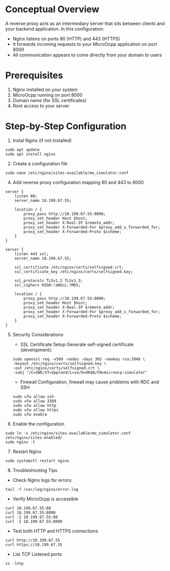 # Conceptual Overview

A reverse proxy acts as an intermediary server that sits between clients and your backend application. In this configuration:

- Nginx listens on ports 80 (HTTP) and 443 (HTTPS)
- It forwards incoming requests to your MicroOcpp application on port 8000
- All communication appears to come directly from your domain to users

# Prerequisites

1. Nginx installed on your system
2. MicroOcpp running on port 8000
3. Domain name (for SSL certificates)
4. Root access to your server

# Step-by-Step Configuration

1. Instal Nginx (if not installed)
```
sudo apt update
sudo apt install nginx
```

2. Create a configuration file
```
sudo nano /etc/nginx/sites-available/mo_simulator.conf
```

4. Add reverse proxy configuration mapping 80 and 443 to 8000
```
server {
    listen 80;
    server_name 10.199.67.55;

    location / {
        proxy_pass http://10.199.67.55:8000;
        proxy_set_header Host $host;
        proxy_set_header X-Real-IP $remote_addr;
        proxy_set_header X-Forwarded-For $proxy_add_x_forwarded_for;
        proxy_set_header X-Forwarded-Proto $scheme;
    }
}

server {
    listen 443 ssl;
    server_name 10.199.67.55;

    ssl_certificate /etc/nginx/certs/selfsigned.crt;
    ssl_certificate_key /etc/nginx/certs/selfsigned.key;

    ssl_protocols TLSv1.2 TLSv1.3;
    ssl_ciphers HIGH:!aNULL:!MD5;

    location / {
        proxy_pass http://10.199.67.55:8000;
        proxy_set_header Host $host;
        proxy_set_header X-Real-IP $remote_addr;
        proxy_set_header X-Forwarded-For $proxy_add_x_forwarded_for;
        proxy_set_header X-Forwarded-Proto $scheme;
    }
}
```

5. Security Considerations
    - SSL Certificate Setup
    Generate self-signed certificate (development):
    ```
    sudo openssl req -x509 -nodes -days 365 -newkey rsa:2048 \
    -keyout /etc/nginx/certs/selfsigned.key \
    -out /etc/nginx/certs/selfsigned.crt \
    -subj "/C=SWE/ST=Uppland/L=se/O=OKQ8/CN=microocp-simulator"
    ```

    - Firewall Configuration, firewall may cause problems with RDC and SSH
    ```
    sudo ufw allow ssh
    sudo ufw allow 3389
    sudo ufw allow http
    sudo ufw allow https
    sudo ufw enable
    ```

6. Enable the configuration
```
sudo ln -s /etc/nginx/sites-available/mo_simulator.conf /etc/nginx/sites-enabled/
sudo nginx -t
```

7. Restart Nginx
```
sudo systemctl restart nginx
```

8. Troubleshooting Tips
- Check Nginx logs for errors:
```
tail -f /var/log/nginx/error.log
```
- Verify MicroOcpp is accessible
```
curl 10.199.67.55:80
curl 10.199.67.55:8000
curl -I 10.199.67.55:80
curl -I 10.199.67.55:8000
```
- Test both HTTP and HTTPS connections
```
curl http://10.199.67.55
curl https://10.199.67.55
```
- List TCP Listened ports 
```
ss -lntp
```